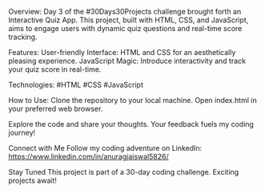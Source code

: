Overview:
Day 3 of the #30Days30Projects challenge brought forth an Interactive Quiz App. This project, built with HTML, CSS, and JavaScript, aims to engage users with dynamic quiz questions and real-time score tracking.

Features:
User-friendly Interface: HTML and CSS for an aesthetically pleasing experience.
JavaScript Magic: Introduce interactivity and track your quiz score in real-time.

Technologies:
#HTML
#CSS
#JavaScript

How to Use:
Clone the repository to your local machine.
Open index.html in your preferred web browser.

Explore the code and share your thoughts. Your feedback fuels my coding journey!

Connect with Me
Follow my coding adventure on LinkedIn: https://www.linkedin.com/in/anuragjaiswal5826/

Stay Tuned
This project is part of a 30-day coding challenge. Exciting projects await!
